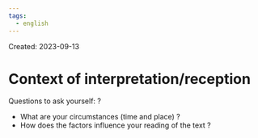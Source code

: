 ```yaml
---
tags:
  - english
---
```

Created: 2023-09-13

# Context of interpretation/reception
Questions to ask yourself:
?
- What are your circumstances (time and place) ?
- How does the factors influence your reading of the text ?
<!--SR:!2023-11-11,36,230-->